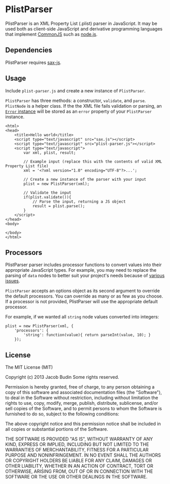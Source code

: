 # PlistParser

PlistParser is an XML Property List (.plist) parser in JavaScript. It may be used both as client-side JavaScript and derivative programming languages that implement [CommonJS](http://www.commonjs.org) such as [node.js](http://nodejs.org).

## Dependencies

PlistParser requires [sax-js](https://github.com/isaacs/sax-js).

## Usage

Include `plist-parser.js` and create a new instance of `PlistParser`.

`PlistParser` has three methods: a constructor, `validate`, and `parse`. `PlistNode` is a helper class. If the the XML file fails validation or parsing, an [`Error` instance](https://developer.mozilla.org/en-US/docs/JavaScript/Reference/Global_Objects/Error) will be stored as an `error` property of your `PlistParser` instance.

	<html>
	<head>
		<title>Hello world</title>
		<script type="text/javascript" src="sax.js"></script>
		<script type="text/javascript" src="plist-parser.js"></script>
		<script type="text/javascript">
			var xml, plist, result;

			// Example input (replace this with the contents of valid XML Property List file)
			xml = '<?xml version="1.0" encoding="UTF-8"?>...';

			// Create a new instance of the parser with your input
			plist = new PlistParser(xml);

			// Validate the input
			if(plist.validate()){
				// Parse the input, returning a JS object
				result = plist.parse();
			}
		</script>
	</head>
	<body>
		
	</body>
	</html>

## Processors

PlistParser parser includes processor functions to convert values into their appropriate JavaScript types. For example, you may need to replace the parsing of `data` nodes to better suit your project's needs because of [various issues](https://developer.mozilla.org/en-US/docs/DOM/window.btoa).

`PlistParser` accepts an options object as its second argument to override the default processors. You can override as many or as few as you choose. If a processor is not provided, PlistParser will use the appropriate default processor.

For example, if we wanted all `string` node values converted into integers:

	plist = new PlistParser(xml, {
		'processors': {
			'string': function(value){ return parseInt(value, 10); }
		});

## License

The MIT License (MIT)

Copyright (c) 2013 Jacob Budin
Some rights reserved.

Permission is hereby granted, free of charge, to any person obtaining a copy of this software and associated documentation files (the "Software"), to deal in the Software without restriction, including without limitation the rights to use, copy, modify, merge, publish, distribute, sublicense, and/or sell copies of the Software, and to permit persons to whom the Software is furnished to do so, subject to the following conditions:

The above copyright notice and this permission notice shall be included in all copies or substantial portions of the Software.

THE SOFTWARE IS PROVIDED "AS IS", WITHOUT WARRANTY OF ANY KIND, EXPRESS OR IMPLIED, INCLUDING BUT NOT LIMITED TO THE WARRANTIES OF MERCHANTABILITY, FITNESS FOR A PARTICULAR PURPOSE AND NONINFRINGEMENT. IN NO EVENT SHALL THE AUTHORS OR COPYRIGHT HOLDERS BE LIABLE FOR ANY CLAIM, DAMAGES OR OTHER LIABILITY, WHETHER IN AN ACTION OF CONTRACT, TORT OR OTHERWISE, ARISING FROM, OUT OF OR IN CONNECTION WITH THE SOFTWARE OR THE USE OR OTHER DEALINGS IN THE SOFTWARE.